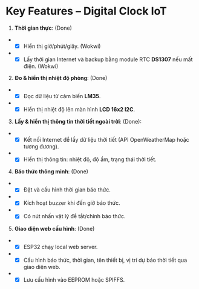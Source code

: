 
# Key Features – Digital Clock IoT

1. **Thời gian thực**: (Done)
  
*  - [x] Hiển thị giờ/phút/giây. (Wokwi)
*  - [x] Lấy thời gian Internet và backup bằng module RTC **DS1307** nếu mất điện. (Wokwi)
2. **Đo & hiển thị nhiệt độ phòng**: (Done)
  
*  - [x] Đọc dữ liệu từ cảm biến **LM35**.
*  - [x] Hiển thị nhiệt độ lên màn hình **LCD 16x2 I2C**.
3. **Lấy & hiển thị thông tin thời tiết ngoài trời**: (Done):
  
*  - [x] Kết nối Internet để lấy dữ liệu thời tiết (API OpenWeatherMap hoặc tương đương).
*  - [x] Hiển thị thông tin: nhiệt độ, độ ẩm, trạng thái thời tiết.
4. **Báo thức thông minh**: (Done)
  
*  - [x] Đặt và cấu hình thời gian báo thức.
*  - [x] Kích hoạt buzzer khi đến giờ báo thức.
*  - [x] Có nút nhấn vật lý để tắt/chỉnh báo thức.
5. **Giao diện web cấu hình**: (Done)

* - [x] ESP32 chạy local web server.
*  - [x] Cấu hình báo thức, thời gian, tên thiết bị, vị trí dự báo thời tiết qua giao diện web.
*  - [x] Lưu cấu hình vào EEPROM hoặc SPIFFS.
